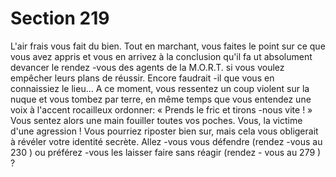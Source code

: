 # Section 219

L'air frais vous fait du bien. Tout en marchant, vous faites le point sur ce que vous avez
appris et vous en arrivez à la conclusion qu'il fa ut absolument devancer le rendez -vous
des agents de la M.O.R.T. si vous voulez empêcher leurs plans de réussir. Encore
faudrait -il que vous en connaissiez le lieu... A ce moment, vous ressentez un coup violent
sur la nuque et vous tombez par terre, en même  temps que vous entendez une voix à
l'accent rocailleux ordonner: « Prends le fric et tirons -nous vite ! » Vous sentez alors une
main fouiller toutes vos poches. Vous, la victime d'une agression ! Vous pourriez riposter
bien sur, mais cela vous obligerait à révéler votre identité secrète. Allez -vous vous
défendre (rendez -vous au  230 ) ou préférez -vous les laisser faire sans réagir (rendez -
vous au  279 ) ?